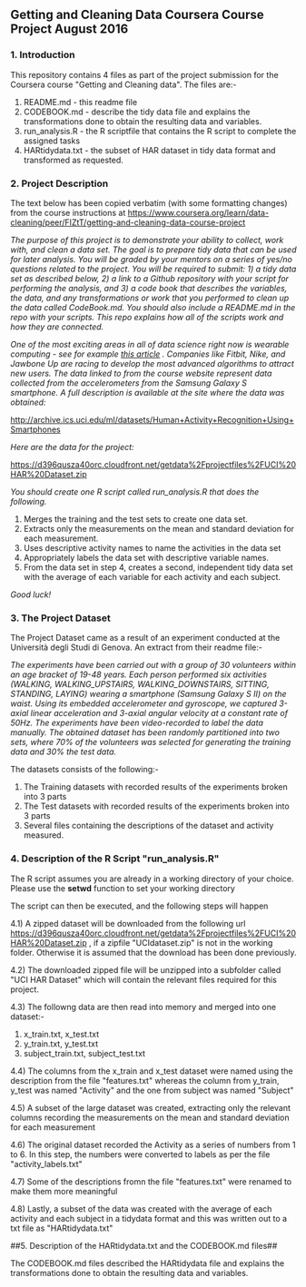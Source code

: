 ## Getting and Cleaning Data Coursera Course Project August 2016

### 1. Introduction

This repository contains 4 files as part of the project submission for the Coursera course "Getting and Cleaning data". The files are:-
  1. README.md - this readme file
  2. CODEBOOK.md - describe the tidy data file and explains the transformations done to obtain the resulting data and variables.
  3. run_analysis.R - the R scriptfile that contains the R script to complete the assigned tasks
  4. HARtidydata.txt - the subset of HAR dataset in tidy data format and transformed as requested.

### 2. Project Description

The text below has been copied verbatim (with some formatting changes) from the course instructions at https://www.coursera.org/learn/data-cleaning/peer/FIZtT/getting-and-cleaning-data-course-project

*The purpose of this project is to demonstrate your ability to collect, work with, and clean a data set. The goal is to prepare tidy data that can be used for later analysis. You will be graded by your mentors on a series of yes/no questions related to the project. You will be required to submit: 1) a tidy data set as described below, 2) a link to a Github repository with your script for performing the analysis, and 3) a code book that describes the variables, the data, and any transformations or work that you performed to clean up the data called CodeBook.md. You should also include a README.md in the repo with your scripts. This repo explains how all of the scripts work and how they are connected.*

*One of the most exciting areas in all of data science right now is wearable computing - see for example [this article](http://www.insideactivitytracking.com/data-science-activity-tracking-and-the-battle-for-the-worlds-top-sports-brand/) . Companies like Fitbit, Nike, and Jawbone Up are racing to develop the most advanced algorithms to attract new users. The data linked to from the course website represent data collected from the accelerometers from the Samsung Galaxy S smartphone. A full description is available at the site where the data was obtained:*

http://archive.ics.uci.edu/ml/datasets/Human+Activity+Recognition+Using+Smartphones

*Here are the data for the project:*

https://d396qusza40orc.cloudfront.net/getdata%2Fprojectfiles%2FUCI%20HAR%20Dataset.zip

*You should create one R script called run_analysis.R that does the following.*

  1. Merges the training and the test sets to create one data set.
  2. Extracts only the measurements on the mean and standard deviation for each measurement.
  3. Uses descriptive activity names to name the activities in the data set
  4. Appropriately labels the data set with descriptive variable names.
  5. From the data set in step 4, creates a second, independent tidy data set with the average of each variable for each activity and each subject.

*Good luck!*

### 3. The Project Dataset
The Project Dataset came as a result of an experiment conducted at the Università degli Studi di Genova. An extract from their readme file:- 

*The experiments have been carried out with a group of 30 volunteers within an age bracket of 19-48 years. Each person performed six activities (WALKING, WALKING_UPSTAIRS, WALKING_DOWNSTAIRS, SITTING, STANDING, LAYING) wearing a smartphone (Samsung Galaxy S II) on the waist. Using its embedded accelerometer and gyroscope, we captured 3-axial linear acceleration and 3-axial angular velocity at a constant rate of 50Hz. The experiments have been video-recorded to label the data manually. The obtained dataset has been randomly partitioned into two sets, where 70% of the volunteers was selected for generating the training data and 30% the test data.*

The datasets consists of the following:-

  1. The Training datasets with recorded results of the experiments broken into 3 parts
  2. The Test datasets with recorded results of the experiments broken into 3 parts
  3. Several files containing the descriptions of the dataset and activity measured.
  
### 4. Description of the R Script "run_analysis.R"

The R script assumes you are already in a working directory of your choice.
Please use the **setwd** function to set your working directory

The script can then be executed, and the following steps will happen

  4.1) A zipped dataset will be downloaded from the following url  https://d396qusza40orc.cloudfront.net/getdata%2Fprojectfiles%2FUCI%20HAR%20Dataset.zip , if a zipfile "UCIdataset.zip" is not in the working folder. Otherwise it is assumed that the download has been done previously. 

  4.2) The downloaded zipped file will be unzipped into a subfolder called "UCI HAR Dataset" which will contain the relevant files required for this project.

  4.3) The followng data are then read into memory and merged into one dataset:-
  1. x_train.txt, x_test.txt
  2. y_train.txt, y_test.txt
  3. subject_train.txt, subject_test.txt

  4.4) The columns from the x_train and x_test dataset were named using the description from the file "features.txt" whereas the column from y_train, y_test was named "Activity" and the one from subject was named "Subject"
  
  4.5) A subset of the large dataset was created, extracting only the relevant columns recording the  measurements on the mean and standard deviation for each measurement
  
  4.6) The original dataset recorded the Activity as a series of numbers from 1 to 6. In this step, the numbers were converted to labels as per the file "activity_labels.txt"
  
  4.7) Some of the descriptions fromn the file "features.txt" were renamed to make them more meaningful
  
  4.8) Lastly, a subset of the data was created with the average of each activity and each subject in a tidydata format and this was written out to a txt file as "HARtidydata.txt"
  
##5. Description of the HARtidydata.txt and the CODEBOOK.md files##

The CODEBOOK.md files described the HARtidydata file and explains the transformations done to obtain the resulting data and variables.
